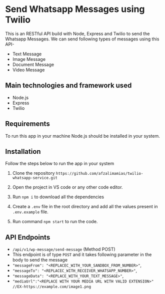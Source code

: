 
# Send Whatsapp Messages using Twilio

This is an RESTful API build with Node, Express and Twilio to send the Whatsapp Messages.
We can send following types of messages using this API-

- Text Message
- Image Message
- Document Message
- Video Message

## Main technologies and framework used

- Node.js
- Express
- Twilio


## Requirements

To run this app in your machine Node.js should be installed in your system.


## Installation

Follow the steps below to run the app in your system

1. Clone the repository
`https://github.com/afzalimamias/twilio-whatsapp-service.git`

2. Open the project in VS code or any other code editor.
3. Run `npm i` to download all the dependencies
4. Create a `.env` file in the root directory and add all the values present in `.env.example` file.
5. Run command `npm start` to run the code.

## API Endpoints

- `/api/v1/wp-message/send-message` (Method POST)
- This endpoint is of type `POST` and it takes following parameter in the body to send the message
- `"messageFrom": "<REPLACEC_WITH_YOUR_SANDBOX_FROM_NUMBER>"`,
- `"messageTo": "<REPLACEC_WITH_RECEIVER_WHATSAPP_NUMBER>"`,
- `"messageData": "<REPLACE_WITH_YOUR_TEXT_MESSAGE>"`,
- `"mediaUrl":"<REPLACE WITH YOUR MEDIA URL WITH VALID EXTENSION>"` `//EX-https://example.com/image1.png`
